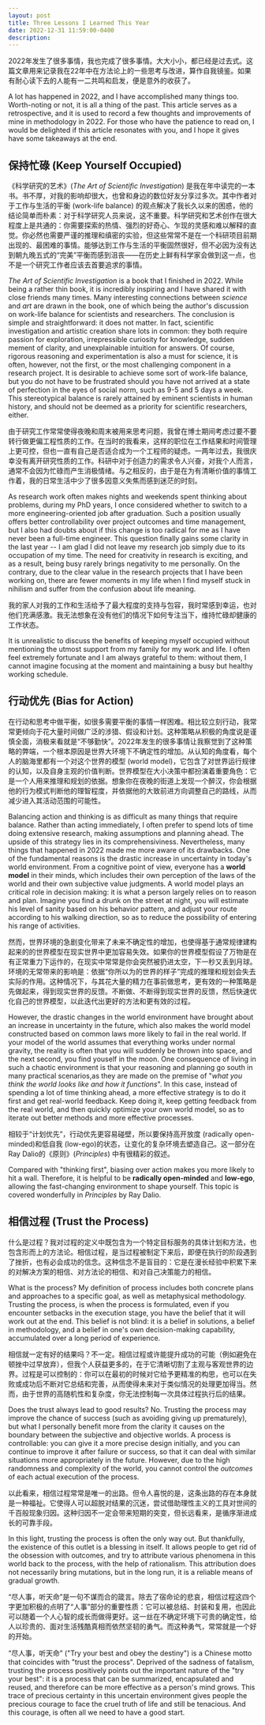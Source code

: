 ```yaml
---
layout: post
title: Three Lessons I Learned This Year
date: 2022-12-31 11:59:00-0400
description: 
---
```

2022年发生了很多事情，我也完成了很多事情。大大小小，都已经是过去式。这篇文章用来记录我在22年中在方法论上的一些思考与改进，算作自我镜鉴。如果有耐心读下去的人能有一二共鸣和启发，便是意外的收获了。

A lot has happened in 2022, and I have accomplished many things too. Worth-noting or not, it is all a thing of the past. This article serves as a retrospective, and it is used to record a few thoughts and improvements of mine in methodology in 2022. For those who have the patience to read on, I would be delighted if this article resonates with you, and I hope it gives have some takeaways at the end. 

## 保持忙碌 (Keep Yourself Occupied)

《科学研究的艺术》(*The Art of Scientific Investigation*) 是我在年中读完的一本书。书不厚，对我的影响却很大，也曾和身边的数位好友分享过多次。其中作者对于工作与生活的平衡 (work-life balance) 的观点解决了我长久以来的困惑，他的结论简单而朴素：对于科学研究人员来说，这不重要。科学研究和艺术创作在很大程度上是共通的：你需要探索的热情、强烈的好奇心、乍现的灵感和难以解释的直觉。你必然也需要严谨的推理和缜密的实验，但这些常常不是在一个科研项目前期出现的、最困难的事情。能够达到工作与生活的平衡固然很好，但不必因为没有达到朝九晚五式的“完美”平衡而感到沮丧——在历史上鲜有科学家会做到这一点，也不是一个研究工作者应该去首要追求的事情。

*The Art of Scientific Investigation* is a book that I finished in 2022. While being a rather thin book, it is incredibly inspiring and I have shared it with close friends many times. Many interesting connections between *science* and *art* are drawn in the book, one of which being the author's discussion on work-life balance for scientists and researchers. The conclusion is simple and straightforward: it does not matter. In fact, scientific investigation and artistic creation share lots in common: they both require passion for exploration, irrepressible curiosity for knowledge, sudden mement of clarity, and unexplainable intuition for answers. Of course, rigorous reasoning and experimentation is also a must for science, it is often, however, not the first, or the most challenging component in a research project. It is desirable to achieve some sort of work-life balance, but you do not have to be frustrated should you have not arrived at a state of perfection in the eyes of social norm, such as 9-5 and 5 days a week. This stereotypical balance is rarely attained by eminent scientists in human history, and should not be deemed as a priority for scientific researchers, either. 

由于研究工作常常使得夜晚和周末被用来思考问题，我曾在博士期间考虑过要不要转行做更偏工程性质的工作。在当时的我看来，这样的职位在工作结果和时间管理上更可控，但也一直有自己是否适合成为一个工程师的疑虑。一两年过去，我很庆幸没有离开研究性质的工作。科研中对于创造力的需求令人兴奋，对我个人而言，通常不会因为忙碌而产生消极情绪。与之相反的，由于是在为有清晰价值的事情工作着，我的日常生活中少了很多因意义失焦而感到迷茫的时刻。

As research work often makes nights and weekends spent thinking about problems, during my PhD years, I once considered whether to switch to a more engineering-oriented job after graduation. Such a position usually offers better controllability over project outcomes and time management, but I also had doubts about if this change is too radical for me as I have never been a full-time engineer. This question finally gains some clarity in the last year -- I am glad I did not leave my research job simply due to its occupation of my time. The need for creativity in research is exciting, and as a result, being busy rarely brings negativity to me personally. On the contrary, due to the clear value in the research projects that I have been working on, there are fewer moments in my life when I find myself stuck in nihilism and suffer from the confusion about life meaning.

我的家人对我的工作和生活给予了最大程度的支持与包容，我时常感到幸运，也对他们充满感激。我无法想象在没有他们的情况下如何专注当下，维持忙碌却健康的工作状态。

It is unrealistic to discuss the benefits of keeping myself occupied without mentioning the utmost support from my family for my work and life. I often feel extremely fortunate and I am always grateful to them: without them, I cannot imagine focusing at the moment and maintaining a busy but healthy working schedule.

## 行动优先 (Bias for Action)

在行动和思考中做平衡，如很多需要平衡的事情一样困难。相比较立刻行动，我常常更倾向于花大量时间做广泛的涉猎、假设和计划。这种策略从积极的角度说是谨慎全面，消极来看就是“不够勤快”。2022年发生的很多事情让我察觉到了这种策略的弊端，一个根本原因是世界大环境下不确定性的增加。从认知的角度看，每个人的脑海里都有一个对这个世界的模型 (world model)，它包含了对世界运行规律的认知，以及自身主观的价值判断。世界模型在大小决策中都扮演着重要角色：它是一个人用来推理和规划的依据。想象你在夜晚的街道上发现一个醉汉，你会根据他的行为模式判断他的理智程度，并依据他的大致前进方向调整自己的路线，从而减少进入其活动范围的可能性。

Balancing action and thinking is as difficult as many things that require balance. Rather than acting immediately, I often prefer to spend lots of time doing extensive research, making assumptions and planning ahead. The upside of this strategy lies in its comprehensiviness. Nevertheless, many things that happened in 2022 made me more aware of its drawbacks. One of the fundamental reasons is the drastic increase in uncertainty in today's world environment. From a cognitive point of view, everyone has a **world model** in their minds, which includes their own perception of the laws of the world and their own subjective value judgments. A world model plays an critical role in decision making: it is what a person largely relies on to reason and plan. Imagine you find a drunk on the street at night, you will estimate his level of sanity based on his behavior pattern, and adjust your route according to his walking direction, so as to reduce the possibility of entering his range of activities.

然而，世界环境的急剧变化带来了未来不确定性的增加，也使得基于通常规律建构起来的的世界模型在现实世界中更加容易失效。如果你的世界模型假设了万物是在有正常重力下运作的，在现实中常常是你会突然被扔进太空，下一秒又丢到月球。环境的无常带来的影响是：依据“你所以为的世界的样子”完成的推理和规划会失去实际的作用。这种情况下，与其花大量的精力在事前做思考，更有效的一种策略是先做起来，得到现实世界的反馈。不断做、不断得到现实世界的反馈，然后快速优化自己的世界模型，以此迭代出更好的方法和更有效的过程。

However, the drastic changes in the world environment have brought about an increase in uncertainty in the future, which also makes the world model constructed based on common laws more likely to fail in the real world. If your model of the world assumes that everything works under normal gravity, the reality is often that you will suddenly be thrown into space, and the next second, you find youself in the moon. One consequence of living in such a chaotic environment is that your reasoning and planning go south in many practical scenarios,as they are made on the premise of "*what you think the world looks like and how it functions*". In this case, instead of spending a lot of time thinking ahead, a more effective strategy is to do it first and get real-world feedback. Keep doing it, keep getting feedback from the real world, and then quickly optimize your own world model, so as to iterate out better methods and more effective processes.

相较于“计划优先”，行动优先更容易碰壁，所以要保持高开放度 (radically open-minded)和低自我 (low-ego)的状态，让变化的复杂环境去塑造自己。这一部分在Ray Dalio的《原则》(*Principles*) 中有很精彩的叙述。

Compared with "thinking first", biasing over action makes you more likely to hit a wall. Therefore, it is helpful to be **radically open-minded** and **low-ego**, allowing the fast-changing environment to shape yourself. This topic is covered wonderfully in *Principles* by Ray Dalio. 

## 相信过程 (Trust the Process)

什么是过程？我对过程的定义中既包含为一个特定目标服务的具体计划和方法，也包含形而上的方法论。相信过程，是当过程被制定下来后，即便在执行的阶段遇到了挫折，也有必会成功的信念。这种信念不是盲目的：它是在漫长经验中积累下来的对解决方案的相信、对方法论的相信、和对自己决策能力的相信。

What is the process? My definition of process includes both concrete plans and approaches to a specific goal, as well as metaphysical methodology. Trusting the process, is when the process is formulated, even if you encounter setbacks in the execution stage, you have the belief that it will work out at the end. This belief is not blind: it is a belief in solutions, a belief in methodology, and a belief in one's own decision-making capability, accumulated over a long period of experience.

相信就一定有好的结果吗？不一定。相信过程或许能提升成功的可能（例如避免在顿挫中过早放弃），但我个人获益更多的，在于它清晰切割了主观与客观世界的边界。过程是可以控制的：你可以在最初的时候对它给予更精准的构思，也可以在失败或成功后不断对它总结和完善，从而使得未来对于类似情况的处理更加得当。然而，由于世界的高随机性和复杂度，你无法控制每一次具体过程执行后的结果。

Does the trust always lead to good results? No. Trusting the process may improve the chance of success (such as avoiding giving up prematurely), but what I personally benefit more from the clarity it causes on the boundary between the subjective and objective worlds. A process is controllable: you can give it a more precise design initially, and you can continue to improve it after failure or success, so that it can deal with similar situations more appropriately in the future. However, due to the high randomness and complexity of the world, you cannot control the *outcomes* of each actual execution of the process.

以此看来，相信过程常常是唯一的出路。但令人喜悦的是，这条出路的存在本身就是一种福祉。它使得人可以超脱对结果的沉迷，尝试借助理性主义的工具对世间的千百般现象归因。这种归因不一定会带来短期的突变，但长远看来，是循序渐进成长的可靠手段。

In this light, trusting the process is often the only way out. But thankfully, the existence of this outlet is a blessing in itself. It allows people to get rid of the obsession with outcomes, and try to attribute various phenomena in this world back to the process, with the help of rationalism. This attribution does not necessarily bring mutations, but in the long run, it is a reliable means of gradual growth.

“尽人事，听天命”是一句不谋而合的箴言。除去了宿命论的悲哀，相信过程这四个字更加积极的点明了“人事”部分的重要性质：它可以被总结、封装和复用，也因此可以随着一个人心智的成长而做得更好。这一丝在不确定环境下可贵的确定性，给人以珍贵的、面对生活残酷真相而依然坚韧的勇气。而这种勇气，常常就是一个好的开始。

“尽人事，听天命” ("Try your best and obey the destiny") is a Chinese motto that coincides with "trust the process". Deprived of the sadness of fatalism, trusting the process positively points out the important nature of the "try your best": it is a process that can be summarized, encapsulated and reused, and therefore can be more effective as a person's mind grows. This trace of precious certainty in this uncertain environment gives people the precious courage to face the cruel truth of life and still be tenacious. And this courage, is often all we need to have a good start.